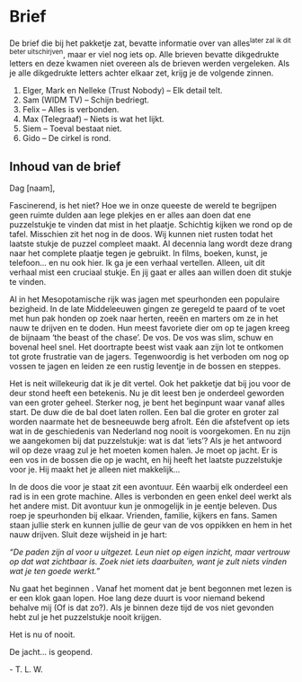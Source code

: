 # Brief

De brief die bij het pakketje zat, bevatte informatie over van alles<sup>later zal ik dit beter uitschirjven</sup>, maar er viel nog iets op.
Alle brieven bevatte dikgedrukte letters en deze kwamen niet overeen als de brieven werden vergeleken.
Als je alle dikgedrukte letters achter elkaar zet, krijg je de volgende zinnen.

1. Elger, Mark en Nelleke (Trust Nobody) – Elk detail telt.
2. Sam (WIDM TV) – Schijn bedriegt.
3. Felix – Alles is verbonden.
4. Max (Telegraaf) – Niets is wat het lijkt.
5. Siem – Toeval bestaat niet.
6. Gido – De cirkel is rond.

## Inhoud van de brief

Dag [naam],

Fascinerend, is het niet?  Hoe we in onze queeste de wereld te begrijpen geen ruimte dulden aan
lege plekjes en er alles aan doen dat ene puzzelstukje te vinden dat mist in het plaatje.  Schichtig
kijken we rond op de tafel.  Misschien zit het nog in de doos.  Wij kunnen niet rusten todat het
laatste stukje de puzzel compleet maakt.  Al decennia lang wordt deze drang naar het complete
plaatje tegen je gebruikt.  In films, boeken, kunst, je telefoon… en nu ook hier.  Ik ga je een
verhaal vertellen.  Alleen, uit dit verhaal mist een cruciaal stukje.  En jij gaat er alles aan willen
doen dit stukje te vinden.

Al in het Mesopotamische rijk was jagen met speurhonden een populaire bezigheid.  In de late
Middeleeuwen gingen ze geregeld te paard of te voet met hun pak honden op zoek naar herten,
reeën en marters om ze in het nauw te drijven en te doden.  Hun meest favoriete dier om op te
jagen kreeg de bijnaam ‘the beast of the chase’.  De vos.  De vos was slim, schuw en bovenal
heel snel.  Het doortrapte beest wist vaak aan zijn lot te ontkomen tot grote frustratie van de
jagers.  Tegenwoordig is het verboden om nog op vossen te jagen en leiden ze een rustig leventje
in de bossen en steppes.

Het is neit willekeurig dat ik je dit vertel.  Ook het pakketje dat bij jou voor de deur stond heeft
een betekenis.  Nu je dit leest ben je onderdeel geworden van een groter geheel.  Sterker nog, je
bent het beginpunt waar vanaf alles start.  De duw die de bal doet laten rollen.  Een bal die groter
en groter zal worden naarmate het de besneeuwde berg afrolt.  Eén die afstefvent op iets wat in
de geschiedenis van Nederland nog nooit is voorgekomen.  En nu zijn we aangekomen bij dat
puzzelstukje: wat is dat ‘iets’?  Als je het antwoord wil op deze vraag zul je het moeten komen
halen.  Je moet op jacht.  Er is een vos in de bossen die op je wacht, en hij heeft het laatste
puzzelstukje voor je.  Hij maakt het je alleen niet makkelijk…

In de doos die voor je staat zit een avontuur.  Eén waarbij elk onderdeel een rad is in een grote
machine.  Alles is verbonden en geen enkel deel werkt als het andere mist.  Dit avontuur kun je
onmogelijk in je eentje beleven.  Dus roep je speurhonden bij elkaar.  Vrienden, familie, kijkers
en fans.  Samen staan jullie sterk en kunnen jullie de geur van de vos oppikken en hem in het
nauw drijven.  Sluit deze wijsheid in je hart:

_“De paden zijn al voor u uitgezet.  Leun niet op eigen inzicht, maar vertrouw op dat wat
zichtbaar is.  Zoek niet iets daarbuiten, want je zult niets vinden wat je ten goede werkt.”_

Nu gaat het beginnen .  Vanaf het moment dat je bent begonnen met lezen is er een klok gaan
lopen.  Hoe lang deze duurt is voor niemand bekend behalve mij (Of is dat zo?).  Als je binnen
deze tijd de vos niet gevonden hebt zul je het puzzelstukje nooit krijgen.

Het is nu of nooit.

De jacht… is geopend.

\- T. L. W.
